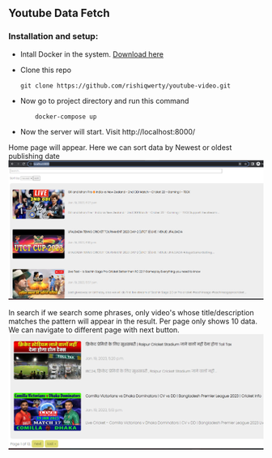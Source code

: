 ## Youtube Data Fetch
### Installation and setup:
- Intall Docker in the system. [Download here](https://www.docker.com/products/docker-desktop/)

- Clone this repo
    ```
    git clone https://github.com/rishiqwerty/youtube-video.git
    ```

- Now go to project directory and run this command
    ```
        docker-compose up
    ```

- Now the server will start. Visit http://localhost:8000/

Home page will appear. Here we can sort data by Newest or oldest publishing date
![doc](readme_images/2.png)

In search if we search some phrases, only video's whose title/description matches the pattern will appear in the result. Per page only shows 10 data. We can navigate to different page with next button.
![doc](readme_images/3.png)
